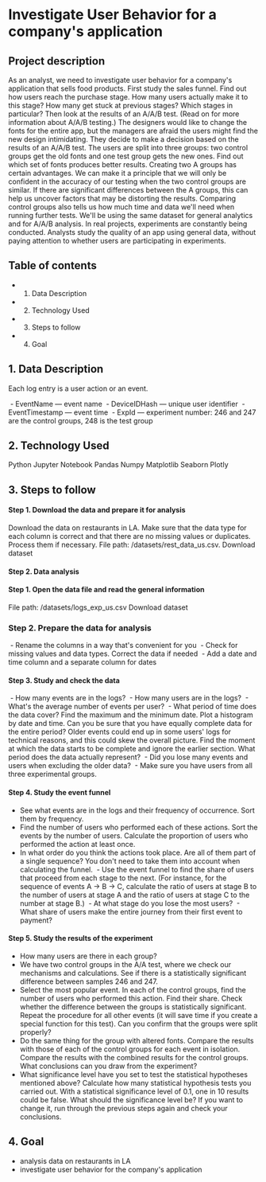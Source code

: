 # Investigate User Behavior for a company's application
## Project description
As an analyst, we need to investigate user behavior for a company's application that sells food products.
First study the sales funnel. Find out how users reach the purchase stage. How many users actually make it to this stage? How many get stuck at previous stages? Which stages in particular?
Then look at the results of an A/A/B test. (Read on for more information about A/A/B testing.) The designers would like to change the fonts for the entire app, but the managers are afraid the users might find the new design intimidating. They decide to make a decision based on the results of an A/A/B test.
The users are split into three groups: two control groups get the old fonts and one test group gets the new ones. Find out which set of fonts produces better results.
Creating two A groups has certain advantages. We can make it a principle that we will only be confident in the accuracy of our testing when the two control groups are similar. If there are significant differences between the A groups, this can help us uncover factors that may be distorting the results. Comparing control groups also tells us how much time and data we'll need when running further tests.
We'll be using the same dataset for general analytics and for A/A/B analysis. In real projects, experiments are constantly being conducted. Analysts study the quality of an app using general data, without paying attention to whether users are participating in experiments.


## Table of contents

- 1. Data Description
- 2. Technology Used
- 3. Steps to follow 
- 4. Goal

## 1. Data Description

Each log entry is a user action or an event.

 - EventName — event name
 - DeviceIDHash — unique user identifier
 - EventTimestamp — event time
 - ExpId — experiment number: 246 and 247 are the control groups, 248 is the test group

## 2. Technology Used
Python
Jupyter Notebook
Pandas
Numpy
Matplotlib
Seaborn
Plotly

## 3. Steps to follow
#### Step 1. Download the data and prepare it for analysis
Download the data on restaurants in LA. Make sure that the data type for each column is correct and that there are no missing values or duplicates. Process them if necessary.
File path: /datasets/rest_data_us.csv. Download dataset
#### Step 2. Data analysis
#### Step 1. Open the data file and read the general information
File path: /datasets/logs_exp_us.csv Download dataset
### Step 2. Prepare the data for analysis
 - Rename the columns in a way that's convenient for you
 - Check for missing values and data types. Correct the data if needed
 - Add a date and time column and a separate column for dates
#### Step 3. Study and check the data
 - How many events are in the logs?
 - How many users are in the logs?
 - What's the average number of events per user?
 - What period of time does the data cover? Find the maximum and the minimum date. Plot a histogram by date and time. Can you be sure that you have equally complete data for the entire period? Older events could end up in some users' logs for technical reasons, and this could skew the overall picture. Find the moment at which the data starts to be complete and ignore the earlier section. What period does the data actually represent?
 - Did you lose many events and users when excluding the older data?
 - Make sure you have users from all three experimental groups.
#### Step 4. Study the event funnel
- See what events are in the logs and their frequency of occurrence. Sort them by frequency.
- Find the number of users who performed each of these actions. Sort the events by the number of users. Calculate the proportion of users who performed the action at least once.
- In what order do you think the actions took place. Are all of them part of a single sequence? You don't need to take them into account when calculating the funnel.
 - Use the event funnel to find the share of users that proceed from each stage to the next. (For instance, for the sequence of events A → B → C, calculate the ratio of users at stage B to the number of users at stage A and the ratio of users at stage C to the number at stage B.)
 - At what stage do you lose the most users?
 - What share of users make the entire journey from their first event to payment?
 
#### Step 5. Study the results of the experiment
- How many users are there in each group?
- We have two control groups in the A/A test, where we check our mechanisms and calculations. See if there is a statistically significant difference between samples 246 and 247.
- Select the most popular event. In each of the control groups, find the number of users who performed this action. Find their share. Check whether the difference between the groups is statistically significant. Repeat the procedure for all other events (it will save time if you create a special function for this test). Can you confirm that the groups were split properly?
- Do the same thing for the group with altered fonts. Compare the results with those of each of the control groups for each event in isolation. Compare the results with the combined results for the control groups. What conclusions can you draw from the experiment?
- What significance level have you set to test the statistical hypotheses mentioned above? Calculate how many statistical hypothesis tests you carried out. With a statistical significance level of 0.1, one in 10 results could be false. What should the significance level be? If you want to change it, run through the previous steps again and check your conclusions.
 
## 4. Goal
- analysis data on restaurants in LA
- investigate user behavior for the company's application














